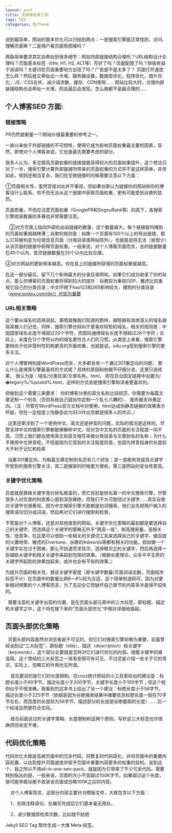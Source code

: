 ```yaml
---
layout: post
title: 文章被收录了没
tags: SEO
categories: MyTheme
---
```




说到最简单，网站的基本优化可以归结到两点：一是搜索引擎能正常找到、访问、理解页面嘛？二是用户看页面有困难吗？




两条简单要求其实会牵扯到很多细节：网站内部链接结构合理吗？URL结构设计合理吗？页面基本标签（title, H1, H2, ALT等）写好了吗？页面配图了吗？排版有益于阅读吗？关键词在页面重要地方出现了吗？广告是不是太多了？
页面打开速度怎么样？然后就又牵扯出一大堆，服务器设置，数据库优化，程序优化，图片优化，JS／CSS合并，减少请求数、缓存、CDN使用……
网站比较大时，合理内部链接结构也会牵扯一大堆，而且最后会发现，怎么做都不是最合理的……
































## 个人博客SEO 方面:



### 链接策略




PR仍然是衡量一个网站价值最重要的参考之一。

一直以来由于外部链接的不可控性，使得它成为影响页面权重最主要的因素，显然，即使对个人博客来说，它也是最先需要考虑的部分。


很多人认为，多交换高页面权重的链接就能获得较大的页面权重提升，这个想法只对了一半，搜索引擎计算外部链接所带来的页面权重的方式并不是这样简单，非但如此，规则还相当复杂，我们在交换链接的时候需要注意以下方面：


 ①页面相关性，虽然百度对此并不重视，但如果谷歌认为链接你的网站和你的博客没什么联系，你不但无法从这个链接中获取页面权重，更有可能受到谷歌的惩罚。



页面质量，不但应注意页面权重（GooglePR和SogouRank等）的高下，各搜索引擎收录数量的多寡也非常需要注意。


   ③对方页面上指向外部的出站链接的数量，这个数量越大，每个链接能均摊到的页面权重就越微薄；谷歌的规则是：如果一个页面有100个以上的导出链接，那么它将被判定为垃圾信息页面（分类目录类网站除外），也就是说将无法（或很少）从该页面的链接中获得页面权重。一般来说，对个人博客页面而言，总的链接数量在40个以内，首页链接数量在20个以内比较合理。



④对方网站的更新频率越高，你在其上的链接所获得的页面权重就越高。


在这一部分最后，留下几个影响最大的分录目录网站，如果它们成功收录了你的站点，那么你博客的页面权重将得到较大的提升：谷歌较为重视ODP，雅虎比较重视它自己的分类目录；中文环境下hao123和265影响较大，搜狗的分类目录（www.sogou.com/dir/）也较为重要






























### URL相关策略

这个要从域名的选择说起，事情就像我们知道的那样，越短越有具体涵义的域名越容易被人们记住，同样，搜索引擎也倾向于更喜欢较短的域名，相关的规则是：中国国家域名长度不得超过20个字符，而国际通用域名长度不得超过26个字符；实际上，长度在12个字符以内的域名更符合人们的习惯。从类型上来看，搜索引擎更倾向于给非营利性机构更高的页面权重，也就是说。edu.org受到搜索引擎的更多关注。


对个人博客特别是WordPress而言，大多都会有一个通过301重定向的问题，
那么什么是搜索引擎最喜欢的方式呢？具体的原因和依据不仔细分说，这里只说结果，
我认为是：域名/分类目录/文章名称。html，
即在后台固定链接中设置为/�tegory%/%postid%.html，这样的方式会是搜索引擎和读者更喜欢的。

但做到这个需要三条要求：
你的博客分类的英文名称比较规范，你需要为每篇文章定制一个别名（否则系统自己就给你定制一个乱七八糟的），
服务器支持重定向。（注：尽管在WordPress官方文档中对使用。html达成伪静态链接的效果表示怀疑，但在一定程度上伪静态会为SEO作出贡献是很多人的共识。）


  这里还牵涉到了一个使用中文、英文还是拼音的问题，实际的情况是这样的，尽管支持中文的搜索引擎都能够解析中文，但对含中文名的页面的关注程度一向不高，习惯上我们都会使用英文和英文缩写来做分类目录与文章别名的名称；为什么不使用中文拼音呢，不但是因为它受到的关注程度较低，也因为拼音自身的长度较大不利于记忆和检索


  设置301重定向、为每篇文章定制别名还有几个好处：其一是能有效提高关键字所受到的搜索引擎关注，其二是搬家的时候更方便些，第三是网站的安全性更高。












### 关键字优化策略

百度就是靠做关键字竞价排名致富的，而它目前是排名第一的中文搜索引擎，尽管很多人对百度的利欲熏心感到深恶痛绝，但我们不大可能绕过关键字……其实谷歌对关键字也很重视，因为中文搜索引擎大致都是划词搜索，他们会先把用户输入的搜索语句切分成词语，然后再对它们进行搜索和检索。




不管是对个人博客，还是对其他类型的网站，关键字优化策略的最初都是要选择自己的关键字，而选择这个关键字的策略无外乎“两高一低”，即高搜索量、高相关性、低竞争，在这里可以借助一些相关的关键词工具来选择自己的关键字，像百度的火爆地带、雅虎的Overtune、谷歌的Adwords等都有相关的功能。假如做一个关键字实在过于困难，那么不妨退而求其次，选择略次之的关键字，然后再选择一些辅助关键字和相关关键字来起到包围的效果。（根据长尾理论，众多平平无奇的关键字所起到的效果加起来，或许也会有不俗的效果。）


为提升页面的相关性，据说关键字密度（即关键字数量/页面词语总数，页面程序标签不计）在页面中的数量比例6～8%较为合适，这个简单知道即可，因为对更新相对频繁的个人博客而言，为了去迎合它而破坏自己章节的内容多半是得不偿失的。

  需要注意的关键字出现的位置，是在页面头部元素中的三大标签，即标题、描述和关键字之中，这个将在接下来的“页面头部优化”中相对详细地提起。







## 页面头部优化策略



  页面头部内容虽然对浏览者是不可见的，但它们对搜索引擎却极为重要，前面曾经谈到过“三大标签”，即标题（title）、描述（description）和关键字（keywords），这个部分主要就是怎样对它们进行优化的内容。随着关键字的被滥用，这个曾经的三大标签之一渐渐变得可有可无，不过还是介绍一些关于它的常识，实际上，忽略它的作用也无所谓。
  
    首先要说的是它们的长度限制，在cnzz统计网站的小工具里给出的建议是：标题长度小于80字节，描述长度小于200字节，关键字长度小于100字节；但这个规则似乎不很准确，我看到的这本书上给出了另一个建议：标题长度小于56字节，描述长度小于225字节（依据是因为谷歌搜索结果中摘要信息标题长度一般在70字节左右，而百度的长度则为56字节，描述部分的长度是谷歌截取的长度）……后一个标准显然更符合实际。
  
    结合前面说过的关键字策略、长度限制和这两个原则，写好这三大标签也许很麻烦但肯定不难。





















## 代码优化策略



代码优化大致是去掉页面中的冗余代码，将繁复的代码简化，并将页面中的重要内容前置，以达到提升页面速度并赋予页面中重要内容更多的权重的目的。说到这个，我之所以不用all-in-one-seo-pack，就是因为它带来了不少冗余代码。需要特别指出的是，一般来说，页面的大小不宜超过100K字节，如果超过这个长度，很可能导致谷歌不收录该页面或忽略100K之后的内容。
  
    对个人博客而言，这部分内容主要针对模板文件，大致包含以下方面：
  
    1、去除注释语句，在编写完成后它们基本毫无用处。
  
    2、减少数据库检索次数，比如就不妨把













Jekyll SEO Tag 帮你生成一大堆 Meta 标签。










